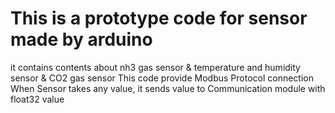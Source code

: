 # This is a prototype code for sensor made by arduino
it contains contents about nh3 gas sensor & temperature and humidity sensor & CO2 gas sensor
This code provide Modbus Protocol connection
When Sensor takes any value, it sends value to Communication module with float32 value
